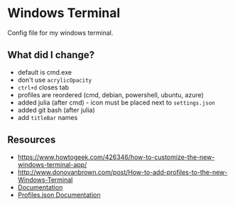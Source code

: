 # Windows Terminal

Config file for my windows terminal.

## What did I change?

* default is cmd.exe
* don't use `acrylicOpacity`
* `ctrl+d` closes tab
* profiles are reordered (cmd, debian, powershell, ubuntu, azure)
* added julia (after cmd) - icon must be placed next to `settings.json`
* added git bash (after julia)
* add `titleBar` names

## Resources

* https://www.howtogeek.com/426346/how-to-customize-the-new-windows-terminal-app/
* http://www.donovanbrown.com/post/How-to-add-profiles-to-the-new-Windows-Terminal
* [Documentation](https://github.com/microsoft/terminal/blob/master/doc/user-docs/index.md)
* [Profiles.json Documentation](https://github.com/microsoft/terminal/blob/master/doc/cascadia/SettingsSchema.md)